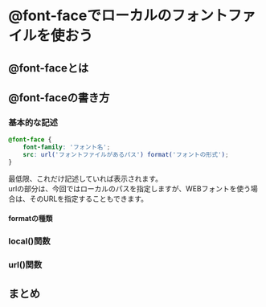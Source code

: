 # @font-faceでローカルのフォントファイルを使おう  

## @font-faceとは  

### 

## @font-faceの書き方  

### 基本的な記述  

```css
@font-face {
    font-family: 'フォント名';
    src: url('フォントファイルがあるパス') format('フォントの形式');
}
```

最低限、これだけ記述していれば表示されます。  
urlの部分は、今回ではローカルのパスを指定しますが、WEBフォントを使う場合は、そのURLを指定することもできます。  

#### formatの種類  

### local()関数  

### url()関数  

## まとめ  